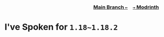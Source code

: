 ### <p align=right>[Main Branch `←`](https://github.com/KrLite/Ive-Spoken)&emsp;[`→` Modrinth](https://modrinth.com/mod/ive-spoken)</p>

# I've Spoken for `1.18~1.18.2`

